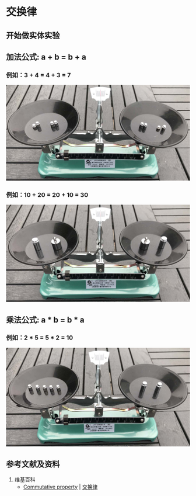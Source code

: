 # 交换律

## 开始做实体实验

## 加法公式:  a + b = b + a
### 例如：3 + 4 = 4 + 3 = 7

![](/images/数论/加减乘除的运算规律/交换律/1a1.jpg)

### 例如：10 + 20 = 20 + 10 = 30

![](/images/数论/加减乘除的运算规律/交换律/2a1.jpg)

## 乘法公式: a * b = b * a  
### 例如：2 * 5 = 5 * 2 = 10

![](/images/数论/加减乘除的运算规律/交换律/3a1.jpg)

## 参考文献及资料

1. 维基百科
	- [Commutative property](https://en.wikipedia.org/wiki/Commutative_property) | [交换律](https://zh.wikipedia.org/wiki/%E4%BA%A4%E6%8F%9B%E5%BE%8B) 
